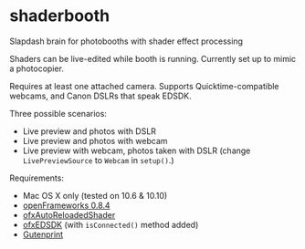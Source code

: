 shaderbooth
===========

Slapdash brain for photobooths with shader effect processing

Shaders can be live-edited while booth is running. Currently set up to mimic a photocopier.

Requires at least one attached camera. Supports Quicktime-compatible webcams, and Canon DSLRs that speak EDSDK. 

Three possible scenarios:
- Live preview and photos with DSLR
- Live preview and photos with webcam
- Live preview with webcam, photos taken with DSLR (change ```LivePreviewSource``` to ```Webcam``` in ```setup()```.)

Requirements:

- Mac OS X only (tested on 10.6 & 10.10)
- [openFrameworks 0.8.4](http://openframeworks.cc/download/)
- [ofxAutoReloadedShader](https://github.com/andreasmuller/ofxAutoReloadedShader)
- [ofxEDSDK](https://github.com/kylemcdonald/ofxEdsdk) (with ```isConnected()``` method added)
- [Gutenprint](http://gimp-print.sourceforge.net/)

